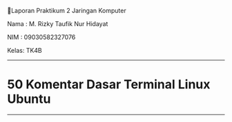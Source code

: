 📌Laporan Praktikum 2 Jaringan Komputer

Nama : M. Rizky Taufik Nur Hidayat

NIM  : 09030582327076

Kelas: TK4B
<hr>
<h1 style="font-weight: bold;">
  50 Komentar Dasar Terminal Linux Ubuntu
</h1 >
<hr>

<ol>
  
</ol>
